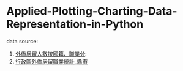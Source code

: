 # Applied-Plotting-Charting-Data-Representation-in-Python

data source:
  1. [外僑居留人數按國籍、職業分](https://www.moi.gov.tw/files/site_stuff/321/2/year/year.html):
  2. [行政區外僑居留職業統計_縣市](https://segis.moi.gov.tw/STAT/Web/Platform/QueryInterface/STAT_QueryInterface.aspx?Type=1#)
